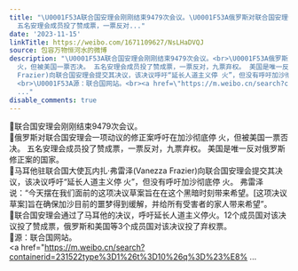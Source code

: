```yaml
---
title: "\U0001F53A联合国安理会刚刚结束9479次会议。\U0001F53A俄罗斯对联合国安理会一项动议的修正案呼吁在加沙彻底停 火，但被美国一票否决。
  五名安理会成员投了赞成票，一票反对..."
date: '2023-11-15'
linkTitle: https://weibo.com/1671109627/NsLHaDVQJ
source: 包容万物恒河水的微博
description: "\U0001F53A联合国安理会刚刚结束9479次会议。<br>\U0001F53A俄罗斯对联合国安理会一项动议的修正案呼吁在加沙彻底停
  火，但被美国一票否决。 五名安理会成员投了赞成票，一票反对，九票弃权。 美国是唯一反对俄罗斯修正案的国家。 <br>\U0001F53A马耳他驻联合国大使瓦内扎·弗雷泽(Vanezza
  Frazier)向联合国安理会提交其决议，该决议呼吁“延长人道主义停 火”，但没有呼吁加沙彻底停 火。 弗雷泽说：“今天摆在我们面前的这项决议草案旨在在这个黑暗时刻带来希望。[这项决议草案]旨在确保加沙目前的噩梦得到缓解，并给所有受害者的家人带来希望”。<br>\U0001F53A联合国安理会通过了马耳他的决议，呼吁延长人道主义停火。12个成员国对该决议投了赞成票，俄罗斯和美国等3个成员国对该决议投了弃权票。
  <br>\U0001F53A源：联合国网站。<br><a href=\"https://m.weibo.cn/search?containerid=231522type%3D1%26t%3D10%26q%3D%23%E8%
  ..."
disable_comments: true
---
```

🔺联合国安理会刚刚结束9479次会议。<br>🔺俄罗斯对联合国安理会一项动议的修正案呼吁在加沙彻底停 火，但被美国一票否决。 五名安理会成员投了赞成票，一票反对，九票弃权。 美国是唯一反对俄罗斯修正案的国家。 <br>🔺马耳他驻联合国大使瓦内扎·弗雷泽(Vanezza Frazier)向联合国安理会提交其决议，该决议呼吁“延长人道主义停 火”，但没有呼吁加沙彻底停 火。 弗雷泽说：“今天摆在我们面前的这项决议草案旨在在这个黑暗时刻带来希望。[这项决议草案]旨在确保加沙目前的噩梦得到缓解，并给所有受害者的家人带来希望”。<br>🔺联合国安理会通过了马耳他的决议，呼吁延长人道主义停火。12个成员国对该决议投了赞成票，俄罗斯和美国等3个成员国对该决议投了弃权票。 <br>🔺源：联合国网站。<br><a href="https://m.weibo.cn/search?containerid=231522type%3D1%26t%3D10%26q%3D%23%E8% ...